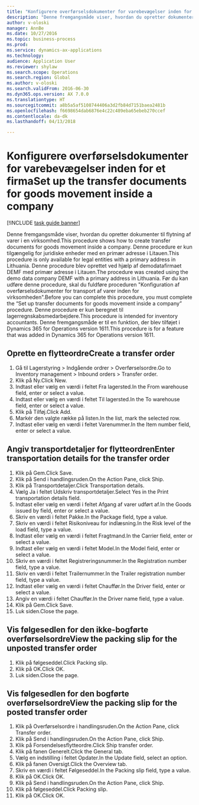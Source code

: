 ```yaml
--- 
title: "Konfigurere overførselsdokumenter for varebevægelser inden for et firma"
description: "Denne fremgangsmåde viser, hvordan du opretter dokumenter til flytning af varer i en virksomhed."
author: v-oloski
manager: AnnBe
ms.date: 10/27/2016
ms.topic: business-process
ms.prod: 
ms.service: dynamics-ax-applications
ms.technology: 
audience: Application User
ms.reviewer: shylaw
ms.search.scope: Operations
ms.search.region: Global
ms.author: v-oloski
ms.search.validFrom: 2016-06-30
ms.dyn365.ops.version: AX 7.0.0
ms.translationtype: HT
ms.sourcegitcommit: a8b5a5af5108744406a3d2fb84d7151baea2481b
ms.openlocfilehash: f6698654dab6876e4c22c489eba65ebeb270ccef
ms.contentlocale: da-dk
ms.lasthandoff: 04/13/2018

---
```

# <a name="set-up-the-transfer-documents-for-goods-movement-inside-a-company"></a><span data-ttu-id="49072-103">Konfigurere overførselsdokumenter for varebevægelser inden for et firma</span><span class="sxs-lookup"><span data-stu-id="49072-103">Set up the transfer documents for goods movement inside a company</span></span>

[!INCLUDE [task guide banner](../../includes/task-guide-banner.md)]

<span data-ttu-id="49072-104">Denne fremgangsmåde viser, hvordan du opretter dokumenter til flytning af varer i en virksomhed.</span><span class="sxs-lookup"><span data-stu-id="49072-104">This procedure shows how to create transfer documents for goods movement inside a company.</span></span> <span data-ttu-id="49072-105">Denne procedure er kun tilgængelig for juridiske enheder med en primær adresse i Litauen.</span><span class="sxs-lookup"><span data-stu-id="49072-105">This procedure is only available for legal entities with a primary address in Lithuania.</span></span> <span data-ttu-id="49072-106">Denne procedure blev oprettet ved hjælp af demodatafirmaet DEMF med primær adresse i Litauen.</span><span class="sxs-lookup"><span data-stu-id="49072-106">The procedure was created using the demo data company DEMF with a primary address in Lithuania.</span></span> <span data-ttu-id="49072-107">Før du kan udføre denne procedure, skal du fuldføre proceduren "Konfiguration af overførselsdokumenter for transport af varer inden for virksomheden".</span><span class="sxs-lookup"><span data-stu-id="49072-107">Before you can complete this procedure, you must complete the “Set up transfer documents for goods movement inside a company” procedure.</span></span> <span data-ttu-id="49072-108">Denne procedure er kun beregnet til lagerregnskabsmedarbejdere.</span><span class="sxs-lookup"><span data-stu-id="49072-108">This procedure is intended for inventory accountants.</span></span> <span data-ttu-id="49072-109">Denne fremgangsmåde er til en funktion, der blev tilføjet i Dynamics 365 for Operations version 1611.</span><span class="sxs-lookup"><span data-stu-id="49072-109">This procedure is for a feature that was added in Dynamics 365 for Operations version 1611.</span></span>


## <a name="create-a-transfer-order"></a><span data-ttu-id="49072-110">Oprette en flytteordre</span><span class="sxs-lookup"><span data-stu-id="49072-110">Create a transfer order</span></span>
1. <span data-ttu-id="49072-111">Gå til Lagerstyring > Indgående ordrer > Overførselsordre.</span><span class="sxs-lookup"><span data-stu-id="49072-111">Go to Inventory management > Inbound orders > Transfer order.</span></span>
2. <span data-ttu-id="49072-112">Klik på Ny.</span><span class="sxs-lookup"><span data-stu-id="49072-112">Click New.</span></span>
3. <span data-ttu-id="49072-113">Indtast eller vælg en værdi i feltet Fra lagersted.</span><span class="sxs-lookup"><span data-stu-id="49072-113">In the From warehouse field, enter or select a value.</span></span>
4. <span data-ttu-id="49072-114">Indtast eller vælg en værdi i feltet Til lagersted.</span><span class="sxs-lookup"><span data-stu-id="49072-114">In the To warehouse field, enter or select a value.</span></span>
5. <span data-ttu-id="49072-115">Klik på Tilføj.</span><span class="sxs-lookup"><span data-stu-id="49072-115">Click Add.</span></span>
6. <span data-ttu-id="49072-116">Markér den valgte række på listen.</span><span class="sxs-lookup"><span data-stu-id="49072-116">In the list, mark the selected row.</span></span>
7. <span data-ttu-id="49072-117">Indtast eller vælg en værdi i feltet Varenummer.</span><span class="sxs-lookup"><span data-stu-id="49072-117">In the Item number field, enter or select a value.</span></span>

## <a name="enter-transportation-details-for-the-transfer-order"></a><span data-ttu-id="49072-118">Angiv transportdetaljer for flytteordren</span><span class="sxs-lookup"><span data-stu-id="49072-118">Enter transportation details for the transfer order</span></span>
1. <span data-ttu-id="49072-119">Klik på Gem.</span><span class="sxs-lookup"><span data-stu-id="49072-119">Click Save.</span></span>
2. <span data-ttu-id="49072-120">Klik på Send i handlingsruden.</span><span class="sxs-lookup"><span data-stu-id="49072-120">On the Action Pane, click Ship.</span></span>
3. <span data-ttu-id="49072-121">Klik på Transportdetaljer.</span><span class="sxs-lookup"><span data-stu-id="49072-121">Click Transportation details.</span></span>
4. <span data-ttu-id="49072-122">Vælg Ja i feltet Udskriv transportdetaljer.</span><span class="sxs-lookup"><span data-stu-id="49072-122">Select Yes in the Print transportation details field.</span></span>
5. <span data-ttu-id="49072-123">Indtast eller vælg en værdi i feltet Afgang af varer udført af.</span><span class="sxs-lookup"><span data-stu-id="49072-123">In the Goods issued by field, enter or select a value.</span></span>
6. <span data-ttu-id="49072-124">Skriv en værdi i feltet Pakke.</span><span class="sxs-lookup"><span data-stu-id="49072-124">In the Package field, type a value.</span></span>
7. <span data-ttu-id="49072-125">Skriv en værdi i feltet Risikoniveau for indlæsning.</span><span class="sxs-lookup"><span data-stu-id="49072-125">In the Risk level of the load field, type a value.</span></span>
8. <span data-ttu-id="49072-126">Indtast eller vælg en værdi i feltet Fragtmand.</span><span class="sxs-lookup"><span data-stu-id="49072-126">In the Carrier field, enter or select a value.</span></span>
9. <span data-ttu-id="49072-127">Indtast eller vælg en værdi i feltet Model.</span><span class="sxs-lookup"><span data-stu-id="49072-127">In the Model field, enter or select a value.</span></span>
10. <span data-ttu-id="49072-128">Skriv en værdi i feltet Registreringsnummer.</span><span class="sxs-lookup"><span data-stu-id="49072-128">In the Registration number field, type a value.</span></span>
11. <span data-ttu-id="49072-129">Skriv en værdi i feltet Trailernummer.</span><span class="sxs-lookup"><span data-stu-id="49072-129">In the Trailer registration number field, type a value.</span></span>
12. <span data-ttu-id="49072-130">Indtast eller vælg en værdi i feltet Chauffør.</span><span class="sxs-lookup"><span data-stu-id="49072-130">In the Driver field, enter or select a value.</span></span>
13. <span data-ttu-id="49072-131">Angiv en værdi i feltet Chauffør.</span><span class="sxs-lookup"><span data-stu-id="49072-131">In the Driver name field, type a value.</span></span>
14. <span data-ttu-id="49072-132">Klik på Gem.</span><span class="sxs-lookup"><span data-stu-id="49072-132">Click Save.</span></span>
15. <span data-ttu-id="49072-133">Luk siden.</span><span class="sxs-lookup"><span data-stu-id="49072-133">Close the page.</span></span>

## <a name="view-the-packing-slip-for-the-unposted-transfer-order"></a><span data-ttu-id="49072-134">Vis følgesedlen for den ikke-bogførte overførselsordre</span><span class="sxs-lookup"><span data-stu-id="49072-134">View the packing slip for the unposted transfer order</span></span>
1. <span data-ttu-id="49072-135">Klik på følgeseddel.</span><span class="sxs-lookup"><span data-stu-id="49072-135">Click Packing slip.</span></span>
2. <span data-ttu-id="49072-136">Klik på OK.</span><span class="sxs-lookup"><span data-stu-id="49072-136">Click OK.</span></span>
3. <span data-ttu-id="49072-137">Luk siden.</span><span class="sxs-lookup"><span data-stu-id="49072-137">Close the page.</span></span>

## <a name="view-the-packing-slip-for-the-posted-transfer-order"></a><span data-ttu-id="49072-138">Vis følgesedlen for den bogførte overførselsordre</span><span class="sxs-lookup"><span data-stu-id="49072-138">View the packing slip for the posted transfer order</span></span>
1. <span data-ttu-id="49072-139">Klik på Overførselsordre i handlingsruden.</span><span class="sxs-lookup"><span data-stu-id="49072-139">On the Action Pane, click Transfer order.</span></span>
2. <span data-ttu-id="49072-140">Klik på Send i handlingsruden.</span><span class="sxs-lookup"><span data-stu-id="49072-140">On the Action Pane, click Ship.</span></span>
3. <span data-ttu-id="49072-141">Klik på Forsendelsesflytteordre.</span><span class="sxs-lookup"><span data-stu-id="49072-141">Click Ship transfer order.</span></span>
4. <span data-ttu-id="49072-142">Klik på fanen Generelt.</span><span class="sxs-lookup"><span data-stu-id="49072-142">Click the General tab.</span></span>
5. <span data-ttu-id="49072-143">Vælg en indstilling i feltet Opdater.</span><span class="sxs-lookup"><span data-stu-id="49072-143">In the Update field, select an option.</span></span>
6. <span data-ttu-id="49072-144">Klik på fanen Oversigt.</span><span class="sxs-lookup"><span data-stu-id="49072-144">Click the Overview tab.</span></span>
7. <span data-ttu-id="49072-145">Skriv en værdi i feltet Følgeseddel.</span><span class="sxs-lookup"><span data-stu-id="49072-145">In the Packing slip field, type a value.</span></span>
8. <span data-ttu-id="49072-146">Klik på OK.</span><span class="sxs-lookup"><span data-stu-id="49072-146">Click OK.</span></span>
9. <span data-ttu-id="49072-147">Klik på Send i handlingsruden.</span><span class="sxs-lookup"><span data-stu-id="49072-147">On the Action Pane, click Ship.</span></span>
10. <span data-ttu-id="49072-148">Klik på følgeseddel.</span><span class="sxs-lookup"><span data-stu-id="49072-148">Click Packing slip.</span></span>
11. <span data-ttu-id="49072-149">Klik på OK.</span><span class="sxs-lookup"><span data-stu-id="49072-149">Click OK.</span></span>


